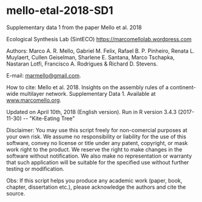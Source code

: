 # mello-etal-2018-SD1

Supplementary data 1 from the paper Mello et al. 2018


Ecological Synthesis Lab (SintECO)
https://marcomellolab.wordpress.com

Authors: Marco A. R. Mello, Gabriel M. Felix, Rafael B. P. Pinheiro, Renata L. Muylaert, Cullen Geiselman, Sharlene E. Santana, Marco Tschapka, Nastaran Lotfi, Francisco A. Rodrigues & Richard D. Stevens.

E-mail: marmello@gmail.com. 

How to cite: Mello et al. 2018. Insights on the assembly rules of a continent-wide multilayer network. Supplementary Data 1. Available at www.marcomello.org.

Updated on April 10th, 2018 (English version).
Run in R version 3.4.3 (2017-11-30) -- "Kite-Eating Tree"

Disclaimer: You may use this script freely for non-comercial purposes at your own risk. We assume no responsibility or
liability for the use of this software, convey no license or title under any patent, copyright, or mask work right
to the product. We reserve the right to make changes in the software without notification. We also make no representation or warranty that such application will be suitable for the specified use without further testing or modification.

Obs: If this script helps you produce any academic work (paper, book, chapter, dissertation etc.), please acknowledge the authors and cite the source.

